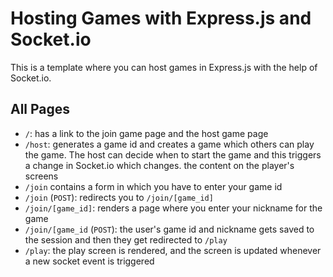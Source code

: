 # Hosting Games with Express.js and Socket.io

This is a template where you can host games in Express.js with the help of Socket.io.

## All Pages

- `/`: has a link to the join game page and the host game page
- `/host`: generates a game id and creates a game which others can play the game. The host can decide when to start the game and this triggers a change in Socket.io which changes. the content on the player's screens
- `/join` contains a form in which you have to enter your game id
- `/join` (`POST`): redirects you to `/join/[game_id]`
- `/join/[game_id]`: renders a page where you enter your nickname for the game
- `/join/[game_id` (`POST`): the user's game id and nickname gets saved to the session and then they get redirected to `/play`
- `/play`: the play screen is rendered, and the screen is updated whenever a new socket event is triggered
